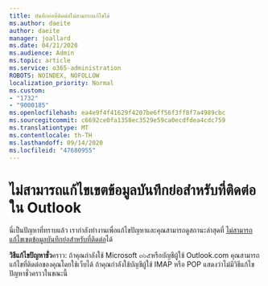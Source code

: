 ```yaml
---
title: บันทึกย่อที่ติดต่อไม่สามารถแก้ไขได้
ms.author: daeite
author: daeite
manager: joallard
ms.date: 04/21/2020
ms.audience: Admin
ms.topic: article
ms.service: o365-administration
ROBOTS: NOINDEX, NOFOLLOW
localization_priority: Normal
ms.custom:
- "1732"
- "9000185"
ms.openlocfilehash: ea4e9f4f41629f4207be6ff56f3ff8f7a4989cbc
ms.sourcegitcommit: c6692ce0fa1358ec3529e59ca0ecdfdea4cdc759
ms.translationtype: MT
ms.contentlocale: th-TH
ms.lasthandoff: 09/14/2020
ms.locfileid: "47680955"
---
```

# <a name="cant-edit-the-notes-field-for-a-contact-in-outlook"></a>ไม่สามารถแก้ไขเขตข้อมูลบันทึกย่อสำหรับที่ติดต่อใน Outlook

นี่เป็นปัญหาที่ทราบแล้ว เรากำลังทำงานเพื่อแก้ไขปัญหาและคุณสามารถดูสถานะล่าสุดที่ [ไม่สามารถแก้ไขเขตข้อมูลบันทึกย่อสำหรับที่ติดต่อ](https://support.office.com/article/fb8394ce-04ce-48b5-bae4-be46f77f10fe)ได้

**วิธีแก้ไขปัญหาชั่ว**คราว: ถ้าคุณกำลังใช้ Microsoft ๓๖๕หรือบัญชีผู้ใช้ Outlook.com คุณสามารถแก้ไขที่ติดต่อของคุณโดยใช้เว็บได้ ถ้าคุณกำลังใช้บัญชีผู้ใช้ IMAP หรือ POP แสดงว่าไม่มีวิธีแก้ไขปัญหาชั่วคราวในขณะนี้